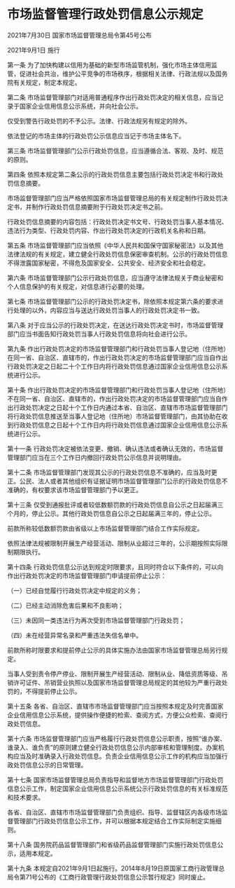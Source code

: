 # 市场监督管理行政处罚信息公示规定

2021年7月30日 国家市场监督管理总局令第45号公布

2021年9月1日 施行

<!-- INFO END -->

第一条 为了加快构建以信用为基础的新型市场监管机制，强化市场主体信用监管，促进社会共治，维护公平竞争的市场秩序，根据相关法律、行政法规以及国务院有关规定，制定本规定。

第二条 市场监督管理部门对适用普通程序作出行政处罚决定的相关信息，应当记录于国家企业信用信息公示系统，并向社会公示。

仅受到警告行政处罚的不予公示。法律、行政法规另有规定的除外。

依法登记的市场主体的行政处罚公示信息应当记于市场主体名下。

第三条 市场监督管理部门公示行政处罚信息，应当遵循合法、客观、及时、规范的原则。

第四条 依照本规定第二条公示的行政处罚信息主要包括行政处罚决定书和行政处罚信息摘要。

市场监督管理部门应当严格依照国家市场监督管理总局的有关规定制作行政处罚决定书，并制作行政处罚信息摘要附于行政处罚决定书之前。

行政处罚信息摘要的内容包括：行政处罚决定书文号、行政处罚当事人基本情况、违法行为类型、行政处罚内容、作出行政处罚决定的行政机关名称和日期。

第五条 市场监督管理部门应当依照《中华人民共和国保守国家秘密法》以及其他法律法规的有关规定，建立健全行政处罚信息保密审查机制。公示的行政处罚信息不得泄露国家秘密，不得危及国家安全、公共安全、经济安全和社会稳定。

第六条 市场监督管理部门公示行政处罚信息，应当遵守法律法规关于商业秘密和个人信息保护的有关规定，对信息进行必要的处理。

第七条 市场监督管理部门公示的行政处罚决定书，除依照本规定第六条的要求进行处理的以外，内容应当与送达行政处罚当事人的行政处罚决定书一致。

第八条 对于应当公示的行政处罚决定，在送达行政处罚决定书时，市场监督管理部门应当书面告知行政处罚当事人行政处罚信息将向社会进行公示。

第九条 作出行政处罚决定的市场监督管理部门和行政处罚当事人登记地（住所地）在同一省、自治区、直辖市的，作出行政处罚决定的市场监督管理部门应当自作出行政处罚决定之日起二十个工作日内将行政处罚信息通过国家企业信用信息公示系统进行公示。

第十条 作出行政处罚决定的市场监督管理部门和行政处罚当事人登记地（住所地）不在同一省、自治区、直辖市的，作出行政处罚决定的市场监督管理部门应当自作出行政处罚决定之日起十个工作日内通过本省、自治区、直辖市市场监督管理部门将行政处罚信息推送至当事人登记地（住所地）市场监督管理部门，由其协助在收到行政处罚信息之日起十个工作日内将行政处罚信息通过国家企业信用信息公示系统进行公示。

第十一条 行政处罚决定被依法变更、撤销、确认违法或者确认无效的，市场监督管理部门应当在三个工作日内撤回行政处罚公示信息并说明理由。

第十二条 市场监督管理部门发现其公示的行政处罚信息不准确的，应当及时更正。公民、法人或者其他组织有证据证明市场监督管理部门公示的行政处罚信息不准确的，有权要求该市场监督管理部门予以更正。

第十三条 仅受到通报批评或者较低数额罚款的行政处罚信息自公示之日起届满三个月的，停止公示。其他行政处罚信息自公示之日起届满三年的，停止公示。

前款所称较低数额罚款由省级以上市场监督管理部门结合工作实际规定。

依照法律法规被限制开展生产经营活动、限制从业超过三年的，公示期按照实际限制期限执行。

第十四条 行政处罚信息公示达到规定时限要求，且同时符合以下条件的，可以向作出行政处罚决定的市场监督管理部门申请提前停止公示：

（一）已经自觉履行行政处罚决定中规定的义务；

（二）已经主动消除危害后果和不良影响；

（三）未因同一类违法行为再次受到市场监督管理部门行政处罚；

（四）未在经营异常名录和严重违法失信名单中。

前款所称时限要求和提前停止公示的具体实施办法由国家市场监督管理总局另行规定。

当事人受到责令停产停业、限制开展生产经营活动、限制从业、降低资质等级、吊销许可证件、吊销营业执照以及国家市场监督管理总局规定的其他较为严重行政处罚的，不得提前停止公示。

第十五条 各省、自治区、直辖市市场监督管理部门应当按照本规定及时完善国家企业信用信息公示系统，提供操作便捷的检索、查阅方式，方便公众检索、查阅行政处罚信息。

第十六条 市场监督管理部门应当严格履行行政处罚信息公示职责，按照“谁办案、谁录入、谁负责”的原则建立健全行政处罚信息公示内部审核和管理制度。办案机构应当及时准确录入行政处罚信息。负责企业信用信息公示工作的机构应当加强行政处罚信息公示的日常管理。

第十七条 国家市场监督管理总局负责指导和监督地方市场监督管理部门行政处罚信息公示工作，制定国家企业信用信息公示系统公示行政处罚信息的有关标准规范和技术要求。

各省、自治区、直辖市市场监督管理部门负责组织、指导、监督辖区内各级市场监督管理部门行政处罚信息公示工作，并可以根据本规定结合工作实际制定实施细则。

第十八条 国务院药品监督管理部门和省级药品监督管理部门实施行政处罚信息公示，适用本规定。

第十九条 本规定自2021年9月1日起施行。2014年8月19日原国家工商行政管理总局令第71号公布的《工商行政管理行政处罚信息公示暂行规定》同时废止。